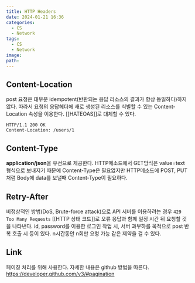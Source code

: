 ```yaml
---
title: HTTP Headers
date: 2024-01-21 16:36
categories:
  - CS
  - Network
tags:
  - CS
  - Network
image: 
path:
---
```


## Content-Location
post 요청은 대부분 idempotent(반환되는 응답 리소스의 결과가 항상 동일하다)하지 않다. 따라서 요청의 응답헤더에 새로 생성된 리소스를 식별할 수 있는 Content-Location 속성을 이용한다. [[HATEOAS]]로 대체할 수 있다.

```http
HTTP/1.1 200 OK
Content-Location: /users/1
```

## Content-Type
**application/json**을 우선으로 제공한다.
HTTP메소드에서 GET방식은 value=text 형식으로 보내지기 때문에 Content-Type은 필요없지만 HTTP메소드에 POST, PUT처럼 Body에 data를 보낼때 Content-Type이 필요하다.

## Retry-After
비정상적인 방법(DoS, Brute-force attack)으로 API 서버를 이용하려는 경우 `429 Too Many Requests` [[HTTP 상태 코드]]로 오류 응답과 함께 일정 시간 뒤 요청할 것을 나타낸다. id, password를 이용한 로그인 작업 시, 서버 과부하를 목적으로 post 반복 호출 시 등이 있다. n시간동안 n회만 요청 가능 같은 제약을 걸 수 있다.

## Link
페이징 처리를 위해 사용한다. 자세한 내용은 github 방법을 따른다.
https://developer.github.com/v3/#pagination